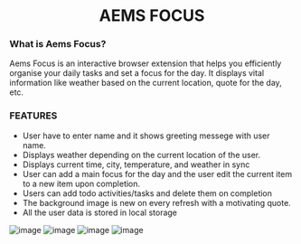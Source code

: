 <h1 align="center">AEMS FOCUS </h1>
 
### What is Aems Focus?
	
Aems Focus is an interactive browser extension that helps you efficiently organise your daily tasks and set a focus for the day. It displays vital information like weather based on the current location, quote for the day, etc.

### FEATURES
- User have to enter name and it shows greeting messege with user name.
- Displays weather depending on the current location of the user.
- Displays current time, city, temperature, and weather in sync
- User can add a main focus for the day and the user edit the current item to a new item upon completion.
- Users can add todo activities/tasks and delete them on completion
- The background image is new on every refresh with a motivating quote.
- All the user data is stored in local storage

![image](https://user-images.githubusercontent.com/64492646/173975939-7bd84510-c34f-40c1-92fa-b45572483bc0.png)
![image](https://user-images.githubusercontent.com/64492646/173976101-f3b0db4c-597d-4f4d-87cd-2ca7c571f222.png)
![image](https://user-images.githubusercontent.com/64492646/174358414-cd83675d-5039-4c07-9209-a76dba623f25.png)
![image](https://user-images.githubusercontent.com/64492646/174495296-265501bc-6bcf-484c-ba9b-7c29c4ff4f7b.png)


